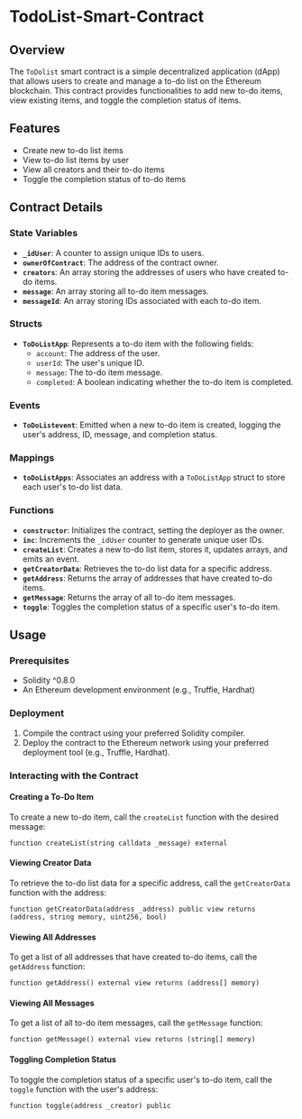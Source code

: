 # TodoList-Smart-Contract

## Overview

The `ToDolist` smart contract is a simple decentralized application (dApp) that allows users to create and manage a to-do list on the Ethereum blockchain. This contract provides functionalities to add new to-do items, view existing items, and toggle the completion status of items.

## Features

- Create new to-do list items
- View to-do list items by user
- View all creators and their to-do items
- Toggle the completion status of to-do items

## Contract Details

### State Variables

- **`_idUser`**: A counter to assign unique IDs to users.
- **`ownerOfContract`**: The address of the contract owner.
- **`creators`**: An array storing the addresses of users who have created to-do items.
- **`message`**: An array storing all to-do item messages.
- **`messageId`**: An array storing IDs associated with each to-do item.

### Structs

- **`ToDoListApp`**: Represents a to-do item with the following fields:
  - `account`: The address of the user.
  - `userId`: The user's unique ID.
  - `message`: The to-do item message.
  - `completed`: A boolean indicating whether the to-do item is completed.

### Events

- **`ToDoListevent`**: Emitted when a new to-do item is created, logging the user's address, ID, message, and completion status.

### Mappings

- **`toDoListApps`**: Associates an address with a `ToDoListApp` struct to store each user's to-do list data.

### Functions

- **`constructor`**: Initializes the contract, setting the deployer as the owner.
- **`inc`**: Increments the `_idUser` counter to generate unique user IDs.
- **`createList`**: Creates a new to-do list item, stores it, updates arrays, and emits an event.
- **`getCreatorData`**: Retrieves the to-do list data for a specific address.
- **`getAddress`**: Returns the array of addresses that have created to-do items.
- **`getMessage`**: Returns the array of all to-do item messages.
- **`toggle`**: Toggles the completion status of a specific user's to-do item.

## Usage

### Prerequisites

- Solidity ^0.8.0
- An Ethereum development environment (e.g., Truffle, Hardhat)

### Deployment

1. Compile the contract using your preferred Solidity compiler.
2. Deploy the contract to the Ethereum network using your preferred deployment tool (e.g., Truffle, Hardhat).

### Interacting with the Contract

#### Creating a To-Do Item

To create a new to-do item, call the `createList` function with the desired message:

```solidity
function createList(string calldata _message) external
```

#### Viewing Creator Data

To retrieve the to-do list data for a specific address, call the `getCreatorData` function with the address:

```solidity
function getCreatorData(address _address) public view returns (address, string memory, uint256, bool)
```

#### Viewing All Addresses

To get a list of all addresses that have created to-do items, call the `getAddress` function:

```solidity
function getAddress() external view returns (address[] memory)
```

#### Viewing All Messages

To get a list of all to-do item messages, call the `getMessage` function:

```solidity
function getMessage() external view returns (string[] memory)
```

#### Toggling Completion Status

To toggle the completion status of a specific user's to-do item, call the `toggle` function with the user's address:

```solidity
function toggle(address _creator) public



